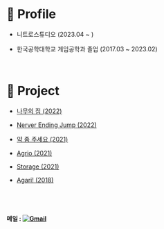 # 📝 Profile
- 니트로스튜디오 (2023.04 ~ )
- 한국공학대학교 게임공학과 졸업 (2017.03 ~ 2023.02)

  </br>

# 💼 Project
  
- [나무의 집 (2022)](https://github.com/KPU-Graduation-Project/For_graduation)
- [Nerver Ending Jump (2022)](https://github.com/go4521304/2022_SGP-Project)
- [약 좀 주세요 (2021)](https://github.com/go4521304/Project_drugman)
- [Agrio (2021)](https://github.com/go4521304/agari_Network)
- [Storage (2021)](https://github.com/go4521304/storage)
- [Agari! (2018)](https://github.com/kakik/agari)
  
  </br>

#
#### 메일 : <a href="mailto:go4521304@gmail.com">![Gmail](https://img.shields.io/badge/Gmail-EA4335?&style=flat&logo=Gmail&logoColor=white)</a>

